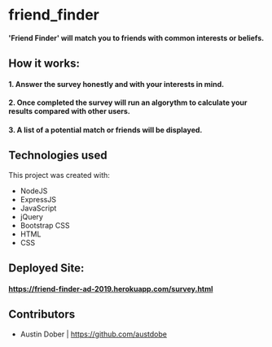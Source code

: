 # friend_finder

#### 'Friend Finder' will match you to friends with common interests or beliefs. 

## How it works:
#### 1. Answer the survey honestly and with your interests in mind.

#### 2. Once completed the survey will run an algorythm to calculate your results compared with other users.

#### 3. A list of a potential match or friends will be displayed.

## Technologies used
This project was created with:

* NodeJS 
* ExpressJS
* JavaScript
* jQuery
* Bootstrap CSS
* HTML
* CSS



## Deployed Site: 
#### https://friend-finder-ad-2019.herokuapp.com/survey.html

## Contributors
* Austin Dober | https://github.com/austdobe
